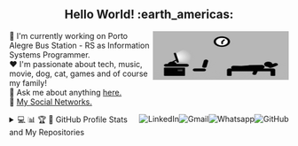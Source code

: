 <h2 align="center">Hello World! :earth_americas:</h2>

<a href="#">
    <img src="https://github.com/lucasrmagalhaes/lucasrmagalhaes/blob/master/assets/days.gif" width="245px" height="88" align="right" alt="Routine">
</a>

:department_store: I'm currently working on Porto Alegre Bus Station - RS as Information Systems Programmer.
<br />
:heart: I'm passionate about tech, music, movie, dog, cat, games and of course my family!
<br />
:speech_balloon: Ask me about anything <a href="https://github.com/lucasrmagalhaes/lucasrmagalhaes/issues">here.</a>
<br />
:link: <a href="https://linktr.ee/lucasrmagalhaes">My Social Networks.</a>

<a href="https://github.com/lucasrmagalhaes">
    <img src="https://img.shields.io/github/followers/lucasrmagalhaes?label=follow&style=social" height="22" title="Follow me" align="right" alt="GitHub">
</a>

<a href="https://api.whatsapp.com/send?phone=5551986114520">
    <img src="https://img.shields.io/badge/-Whatsapp-4CA143?style=flat&labelColor=4CA143&logo=whatsapp&logoColor=white" align="right" alt="Whatsapp">
</a>

<a href="mailto:lucasdarosa.ti@gmail.com">
    <img src="https://img.shields.io/badge/-Gmail-c14438?style=flat&logo=Gmail&logoColor=white" align="right" alt="Gmail">
</a>

<a href="https://www.linkedin.com/in/lucasrmagalhaes/">
    <img src="https://img.shields.io/badge/-LinkedIn-blue?style=flat&logo=Linkedin&logoColor=white" align="right" alt="LinkedIn">
</a>

<details>
    <summary align="left">💻 📊 🏆 📁 GitHub Profile Stats and My Repositories</summary>
    <img src="https://github-readme-stats.vercel.app/api/top-langs/?username=lucasrmagalhaes&langs_count=20&layout=compact" align="left" width="380px" height="290" /> 
    <img src="https://github-readme-stats.vercel.app/api?username=lucasrmagalhaes&show_icons=true&theme=highcontrast" align="right" width="460px" height="290" />
    <table>
      <tr>
        <th>Repository name:</th>
        <th>About:</th>
      </tr>
      <tr>
        <td><a href="https://github.com/lucasrmagalhaes/lucasrmagalhaes">lucasrmagalhaes</a></td>
        <td>My presentation. 💻</td>
      </tr>
      <tr>
        <td><a href="https://github.com/lucasrmagalhaes/lucasrmagalhaes-portfolio">lucasrmagalhaes-portfolio</a></td>
        <td>Portfolio created using HTML, CSS and JS. ⭐</td>
      </tr>
      <tr>
        <td><a href="https://github.com/lucasrmagalhaes/snake-js">snake-js</a></td>
        <td>Nostálgico jogo da 🐍 em JavaScript.</td>
      </tr>
      <tr>
        <td><a href="https://github.com/lucasrmagalhaes/desafios-DIO">desafios-DIO</a></td>
        <td>Resolução dos desafios de C Sharp, Java, JS e Ruby da DIO. 📚</td>
      </tr>
      <tr>
        <td><a href="https://github.com/lucasrmagalhaes/covid19-pwa">covid19-pwa</a></td>
        <td>Progressive Web Application com React para mapear os dados do COVID-19 pelo mundo. 📊</td>
      </tr>
      <tr>
        <td><a href="https://github.com/lucasrmagalhaes/urlShortener-DIO">urlShortener-DIO</a></td>
        <td>✂️ Encurtador de URL</td>
      </tr>
      <tr>
        <td><a href="https://github.com/lucasrmagalhaes/jogoDaVelha-js">jogoDaVelha-js</a></td>
        <td>❌ Jogo da Velha com HTML, CSS e JavaScript. ⭕</td>
      </tr>
      <tr>
        <td><a href="https://github.com/lucasrmagalhaes/chatBotTelegram-js">chatBotTelegram-js</a></td>
        <td>Construindo um ChatbotFit no Telegram com JavaScript e NodeJS.</td>
      </tr>
      <tr>
        <td><a href="https://github.com/lucasrmagalhaes/netflix-clone">netflix-clone</a></td>
        <td>Recriando a Interface do Netflix utilizando HTML, CSS e JavaScript.</td>
      </tr>
      <tr>
        <td><a href="https://github.com/lucasrmagalhaes/resgate-js">resgate-js</a></td>
        <td>Jogo Resgate desenvolvido em JS, HTML e CSS com os frameworks JQuery e JQuery Collision. 🚁</td>
      </tr>
      <tr>
        <td><a href="https://github.com/lucasrmagalhaes/instagram-css">instagram-css</a></td>
        <td>Recriando a interface de login do Instagram com CSS e HTML.</td>
      </tr>
      <tr>
        <td><a href="https://github.com/lucasrmagalhaes/superMarioEnglishChallenge-js">superMarioEnglishChallenge-js</a></td>
        <td>Sistema de reconhecimento de voz em JS para aprender cores em inglês.</td>
      </tr>
      <tr>
        <td><a href="https://github.com/lucasrmagalhaes/dinoGame-js">dinoGame-js</a></td>
        <td>Recriando o famoso jogo do dinossauro sem internet. 🌵</td>
      </tr>
      <tr>
        <td><a href="https://github.com/lucasrmagalhaes/web_moderno-js">web_moderno-js</a></td>
        <td>Desenvolvimento Web Moderno com JavaScript! COMPLETO 2020 + Projetos!</td>
      </tr>
      <tr>
        <td><a href="https://github.com/lucasrmagalhaes/angular-crud">angular-crud</a></td>
        <td>Realizando um CRUD em Angular.</td>
      </tr>
      <tr>
        <td><a href="https://github.com/lucasrmagalhaes/aplicandoDesignPatternsNaPraticaComDotNet-DIO">aplicandoDesignPatternsNaPraticaComDotNet-DIO</a></td>
        <td>Aplicando Design Patterns na Prática com C# - DIO.</td>
      </tr>
      <tr>
        <td><a href="https://github.com/lucasrmagalhaes/DotNetCoreAvancado-DIO">DotNetCoreAvancado-DIO</a></td>
        <td>Curso: Configuração da arquitetura back-end com .NET Core - DIO.</td>
      </tr>
      <tr>
        <td><a href="https://github.com/lucasrmagalhaes/spaceShooter-js">spaceShooter-js</a></td>
        <td>Jogo no estilo Space Shooter 👽 em JS.</td>
      </tr>
      <tr>
        <td><a href="https://github.com/lucasrmagalhaes/cypressTest-angular">cypressTest-angular</a></td>
        <td>Utilizando o Cypress E2E para testar um blog em Angular.</td>
      </tr>
      <tr>
        <td><a href="https://github.com/lucasrmagalhaes/SPA-Angular">SPA-Angular</a></td>
        <td>Desenvolvendo SPA com Angular.</td>
      </tr>
      <tr>
        <td><a href="https://github.com/lucasrmagalhaes/estruturaDeDadosEAlgoritmos-DIO">estruturaDeDadosEAlgoritmos-DIO</a></td>
        <td>Curso: Esturturado de Dados e Algoritmos - DIO.</td>
      </tr>
      <tr>
        <td><a href="https://github.com/lucasrmagalhaes/memoryGame_genius-js">memoryGame_genius-js</a></td>
        <td>Jogo de memória inspirado no jogo Genius em JavaScript.</td>
      </tr>
      <tr>
        <td><a href="https://github.com/lucasrmagalhaes/cities_api-java">cities_api-java</a></td>
        <td>API REST de Consulta de Cidades do Brasil.</td>
      </tr>
      <tr>
        <td><a href="https://github.com/lucasrmagalhaes/person_api-DIO">person_api-DIO</a></td>
        <td>Sistema de Gerenciamento de Pessoas</td>
      </tr>
      <tr>
        <td><a href="https://github.com/lucasrmagalhaes/testesUnitarios-DIO">testesUnitarios-DIO</a></td>
        <td>Desenvolvimento de testes unitários para validar uma API REST de gerenciamento de estoques de cerveja.</td>
      </tr>
      <tr>
        <td><a href="https://github.com/lucasrmagalhaes/weather-DIO">weather-DIO</a></td>
        <td>Projeto DIO: Criando projeto para consultar a previsão do tempo via API.</td>
      </tr>
      <tr>
        <td><a href="https://github.com/lucasrmagalhaes/usandoDDD-DIO">usandoDDD-DIO</a></td>
        <td>Desenvolvendo sua aplicação com C# usando DDD.</td>
      </tr>
      <tr>
        <td><a href="https://github.com/lucasrmagalhaes/api_criptomoedas-js">api_criptomoedas-js</a></td>
        <td>Buscando dados da API: Coin Market Cap.</td>
      </tr>
      <tr>
        <td><a href="https://github.com/lucasrmagalhaes/randomPasswordGenerator">randomPasswordGenerator</a></td>
        <td>Gerando senhas aleatórias.</td>
      </tr>
      <tr>
        <td><a href="https://github.com/lucasrmagalhaes/mongo-dotnet">mongo-dotnet</a></td>
        <td>API .NET integrada ao MongoDB.</td>
      </tr>
      <tr>
        <td><a href="https://github.com/lucasrmagalhaes/happy-nlw3">happy-nlw3</a></td>
        <td>Evento da Rocketseat: Happy NLW#3</td>
      </tr>
      <tr>
        <td><a href="https://github.com/lucasrmagalhaes/meetingRoom-DIO">meetingRoom-DIO</a></td>
        <td>Gerenciador de salas de reuniões com Java e Angular.</td>
      </tr>
      <tr>
        <td><a href="https://github.com/lucasrmagalhaes/maratona_dev-stefanini">maratona_dev-stefanini</a></td>
        <td>Maratona de Desenvolvimento do Grupo Stefanini.</td>
      </tr>
      <tr>
        <td><a href="https://github.com/lucasrmagalhaes/learning-COBOL">learning-COBOL</a></td>
        <td>Meus primeiros passos no COBOL. ⏳</td>
      </tr>
      <tr>
        <td><a href="https://github.com/lucasrmagalhaes/solutions-HackerRank">solutions-HackerRank</a></td>
        <td>Solution to HackerRank problems.</td>
      </tr>
      <tr>
        <td><a href="https://github.com/lucasrmagalhaes/primeirosPassosComDart-DIO">primeirosPassosComDart-DIO</a></td>
        <td>Curso: Primeiros Passos com Dart - DIO.</td>
      </tr>
      <tr>
        <td><a href="https://github.com/lucasrmagalhaes/ulbra-cpp">ulbra-cpp</a></td>
        <td>Minhas atividades da Ulbra com C++</td>
      </tr>
      <tr>
        <td><a href="https://github.com/lucasrmagalhaes/learning-php">learning-php</a></td>
        <td>PHP do básico ao avançado.</td>
      </tr>
      <tr>
        <td><a href="https://github.com/lucasrmagalhaes/learning-sh">learning-sh</a></td>
        <td>Aprendendo a configurar scripts com Shell Scripting.</td>
      </tr>
      <tr>
        <td><a href="https://github.com/lucasrmagalhaes/learning-sql">learning-sql</a></td>
        <td>Introdução ao SQL com MySQL: Manipule e consulte dados.</td>
      </tr>
      <tr>
        <td><a href="https://github.com/lucasrmagalhaes/git-gitHub">git-gitHub</a></td>
        <td>Git e GitHub - Comandos e conceitos.</td>
      </tr>
      <tr>
        <td><a href="https://github.com/lucasrmagalhaes/aluraquiz-smallville">aluraquiz-smallville</a></td>
        <td>Quiz sobre a série Smallville que foi desenvolvido na Imersão React Next.js - Alura.</td>
      </tr>
      <tr>
        <td><a href="https://github.com/lucasrmagalhaes/criandoAplicacoesMoveis-ReactNative">criandoAplicacoesMoveis-ReactNative</a></td>
        <td>Curso: Criando aplicações móveis multiplataforma com React Native - DIO.</td>
      </tr>
    </table>
    <img src="https://github-profile-trophy.vercel.app/?username=lucasrmagalhaes&column=7&theme=gruvbox&no-frame=true" width="1200px" /> 
</details>

